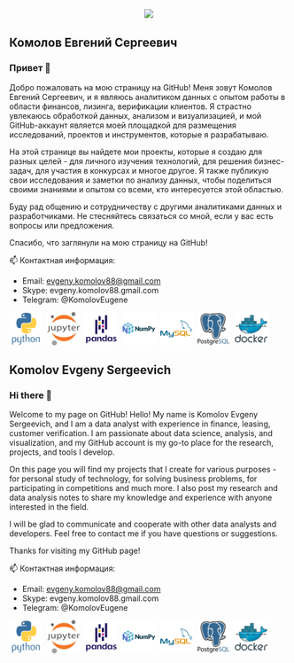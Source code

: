 
<div id="header" align="center">
  <img src="https://media.giphy.com/media/FoVzfcqCDSb7zCynOp/giphy.gif" width="100"/>
</div>

## Комолов Евгений Сергеевич

### Привет 👋
Добро пожаловать на мою страницу на GitHub!
Меня зовут Комолов Евгений Сергеевич, и я являюсь аналитиком данных с опытом работы в области финансов, лизинга, верификации клиентов. Я страстно увлекаюсь обработкой данных, анализом и визуализацией, и мой GitHub-аккаунт является моей площадкой для размещения исследований, проектов и инструментов, которые я разрабатываю.

На этой странице вы найдете мои проекты, которые я создаю для разных целей - для личного изучения технологий, для решения бизнес-задач, для участия в конкурсах и многое другое. Я также публикую свои исследования и заметки по анализу данных, чтобы поделиться своими знаниями и опытом со всеми, кто интересуется этой областью.

Буду рад общению и сотрудничеству с другими аналитиками данных и разработчиками. Не стесняйтесь связаться со мной, если у вас есть вопросы или предложения.

Спасибо, что заглянули на мою страницу на GitHub!

📫 Контактная информация:
- Email: evgeny.komolov88@gmail.com
- Skype: evgeny.komolov88.gmail.com
- Telegram: @KomolovEugene
<div>
  <img src="https://github.com/devicons/devicon/blob/master/icons/python/python-original-wordmark.svg" title="python" alt="python" width="60" height="60"/>&nbsp;
  <img src="https://github.com/devicons/devicon/blob/master/icons/jupyter/jupyter-original-wordmark.svg" title="jupiter" alt="jupiter" width="60" height="60"/>&nbsp;
  <img src="https://github.com/devicons/devicon/blob/master/icons/pandas/pandas-original-wordmark.svg" title="Pandas" alt="Pandas" width="60" height="60"/>&nbsp;
  <img src="https://github.com/devicons/devicon/blob/master/icons/numpy/numpy-original-wordmark.svg" title="Pandas" alt="Pandas" width="60" height="60"/>&nbsp;
  <img src="https://github.com/devicons/devicon/blob/master/icons/mysql/mysql-original-wordmark.svg" title="mySQL" alt="mySQL" width="60" height="60"/>&nbsp;
  <img src="https://github.com/devicons/devicon/blob/master/icons/postgresql/postgresql-original-wordmark.svg" title="mySQL" alt="mySQL" width="60" height="60"/>&nbsp;
   <img src="https://github.com/devicons/devicon/blob/master/icons/docker/docker-original-wordmark.svg" title="mySQL" alt="mySQL" width="60" height="60"/>&nbsp;

</div>



## Komolov Evgeny Sergeevich

### Hi there 👋

Welcome to my page on GitHub! Hello! My name is Komolov Evgeny Sergeevich, and I am a data analyst with experience in finance, leasing, customer verification. I am passionate about data science, analysis, and visualization, and my GitHub account is my go-to place for the research, projects, and tools I develop.

On this page you will find my projects that I create for various purposes - for personal study of technology, for solving business problems, for participating in competitions and much more. I also post my research and data analysis notes to share my knowledge and experience with anyone interested in the field.

I will be glad to communicate and cooperate with other data analysts and developers. Feel free to contact me if you have questions or suggestions.

Thanks for visiting my GitHub page!

📫 Контактная информация:
- Email: evgeny.komolov88@gmail.com
- Skype: evgeny.komolov88.gmail.com
- Telegram: @KomolovEugene
<!--
**Eugene-data/Eugene-data** is a ✨ _special_ ✨ repository because its `README.md` (this file) appears on your GitHub profile.


Here are some ideas to get you started:

- 🔭 I’m currently working on ...
- 🌱 I’m currently learning ...
- 👯 I’m looking to collaborate on ...
- 🤔 I’m looking for help with ...
- 💬 Ask me about ...
- 📫 How to reach me: ...
- 😄 Pronouns: ...
- ⚡ Fun fact: ...
-->
<div>
  <img src="https://github.com/devicons/devicon/blob/master/icons/python/python-original-wordmark.svg" title="python" alt="python" width="60" height="60"/>&nbsp;
  <img src="https://github.com/devicons/devicon/blob/master/icons/jupyter/jupyter-original-wordmark.svg" title="jupiter" alt="jupiter" width="60" height="60"/>&nbsp;
  <img src="https://github.com/devicons/devicon/blob/master/icons/pandas/pandas-original-wordmark.svg" title="Pandas" alt="Pandas" width="60" height="60"/>&nbsp;
  <img src="https://github.com/devicons/devicon/blob/master/icons/numpy/numpy-original-wordmark.svg" title="Pandas" alt="Pandas" width="60" height="60"/>&nbsp;
  <img src="https://github.com/devicons/devicon/blob/master/icons/mysql/mysql-original-wordmark.svg" title="mySQL" alt="mySQL" width="60" height="60"/>&nbsp;
  <img src="https://github.com/devicons/devicon/blob/master/icons/postgresql/postgresql-original-wordmark.svg" title="mySQL" alt="mySQL" width="60" height="60"/>&nbsp;
   <img src="https://github.com/devicons/devicon/blob/master/icons/docker/docker-original-wordmark.svg" title="mySQL" alt="mySQL" width="60" height="60"/>&nbsp;

</div>
